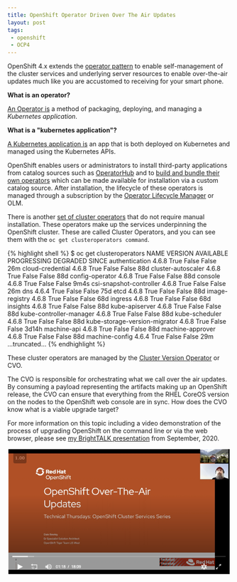 ```yaml
---
title: OpenShift Operator Driven Over The Air Updates
layout: post
tags:
 - openshift
 - OCP4
---
```



OpenShift 4.x extends the [operator pattern](https://github.com/operator-framework/) to enable self-management of the cluster services and underlying server resources to enable over-the-air updates much like you are accustomed to receiving for your smart phone.

**What is an operator?**

[An Operator is](https://docs.openshift.com/container-platform/latest/operators/olm-what-operators-are.html) a method of packaging, deploying, and managing a _Kubernetes application_.

**What is a "kubernetes application"?**

[A Kubernetes application is](https://docs.openshift.com/container-platform/latest/operators/olm-what-operators-are.html) an app that is both deployed on Kubernetes and managed using the Kubernetes APIs.

OpenShift enables users or administrators to install third-party applications from catalog sources such as [OperatorHub](https://operatorhub.io/) and to [build and bundle their own operators](https://github.com/operator-framework/operator-sdk) which can be made available for installation via a custom catalog source. After installation, the lifecycle of these operators is managed through a subscription by the [Operator Lifecycle Manager](https://github.com/operator-framework/operator-lifecycle-manager) or OLM.

There is another [set of cluster operators](https://docs.openshift.com/container-platform/latest/operators/operator-reference.html) that do not require manual installation. These operators make up the services underpinning the OpenShift cluster. These are called Cluster Operators, and you can see them with the `oc get clusteroperators command`.

{% highlight shell %}
$ oc get clusteroperators
NAME                                       VERSION   AVAILABLE   PROGRESSING   DEGRADED   SINCE
authentication                             4.6.8     True        False         False      26m
cloud-credential                           4.6.8     True        False         False      88d
cluster-autoscaler                         4.6.8     True        False         False      88d
config-operator                            4.6.8     True        False         False      88d
console                                    4.6.8     True        False         False      9m4s
csi-snapshot-controller                    4.6.8     True        False         False      26m
dns                                        4.6.4     True        False         False      75d
etcd                                       4.6.8     True        False         False      88d
image-registry                             4.6.8     True        False         False      68d
ingress                                    4.6.8     True        False         False      68d
insights                                   4.6.8     True        False         False      88d
kube-apiserver                             4.6.8     True        False         False      88d
kube-controller-manager                    4.6.8     True        False         False      88d
kube-scheduler                             4.6.8     True        False         False      88d
kube-storage-version-migrator              4.6.8     True        False         False      3d14h
machine-api                                4.6.8     True        False         False      88d
machine-approver                           4.6.8     True        False         False      88d
machine-config                             4.6.4     True        False         False      29m
...truncated...
{% endhighlight %}

These cluster operators are managed by the [Cluster Version Operator](https://github.com/openshift/cluster-version-operator) or CVO.

The CVO is responsible for orchestrating what we call over the air updates. By consuming a payload representing the artifacts making up an OpenShift release, the CVO can ensure that everything from the RHEL CoreOS version on the nodes to the OpenShift web console are in sync. How does the CVO know what is a viable upgrade target?

For more information on this topic including a video demonstration of the process of upgrading OpenShift on the command line or via the web browser, please see [my BrightTALK presentation](https://www.brighttalk.com/webcast/14777/433967) from September, 2020.


[![OpenShift Over-The-Air Updates BrightTALK](/images/openshift-ota-brighttalk.png)](https://www.brighttalk.com/webcast/14777/433967)

